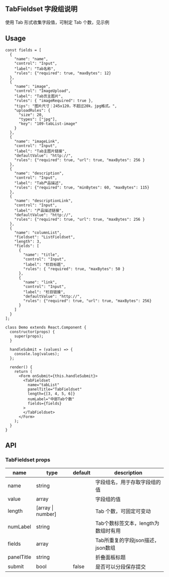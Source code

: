 ## TabFieldset 字段组说明
使用 Tab 形式收集字段值，可制定 Tab 个数，见示例

## Usage
```
const fields = [
  {
    "name": "name",
    "control": "Input",
    "label": "Tab名称",
    "rules": {"required": true, "maxBytes": 12}
  },
  {
    "name": "image",
    "control": "ImageUpload",
    "label": "Tab页主图片",
    "rules": { "imageRequired": true },
    "tips": "图片尺寸：245x120，不超过20k，jpg格式。",
    "uploadRules": {
      "size": 20,
      "types": ["jpg"],
      "key": "109-tabList-image"
    }
  },
  {
    "name": "imageLink",
    "control": "Input",
    "label": "Tab主图片链接",
    "defaultValue": "http://",
    "rules": {"required": true, "url": true, "maxBytes": 256 }
  },
  {
    "name": "description",
    "control": "Input",
    "label": "Tab产品描述",
    "rules": {"required": true, "minBytes": 60, "maxBytes": 115}
  },
  {
    "name": "descriptionLink",
    "control": "Input",
    "label": "产品描述链接",
    "defaultValue": "http://",
    "rules": {"required": true, "url": true, "maxBytes": 256 }
  },
  {
    "name": "columnList",
    "fieldset": "ListFieldset",
    "length": 3,
    "fields": [
      {
        "name": "title",
        "control": "Input",
        "label": "栏目标题",
        "rules": { "required": true, "maxBytes": 50 }
      },
      {
        "name": "link",
        "control": "Input",
        "label": "栏目链接",
        "defaultValue": "http://",
        "rules": {"required": true, "url": true, "maxBytes": 256}
      }
    ]
  }
];

class Demo extends React.Component {
  constructor(props) {
    super(props);
  }

  handleSubmit = (values) => {
    console.log(values);
  };

  render() {
    return (
      <Form onSubmit={this.handleSubmit}>
        <TabFieldset
          name="tabList"
          panelTitle="TabFieldset"
          length={[3, 4, 5, 6]}
          numLabel="中部Tab个数"
          fields={fields}
        >
        </TabFieldset>
      </Form>
    );
  }
}
```

## API

### TabFieldset props
|name    | type   | default | description |
|--------|--------|---------|-------------|
|name | string |  | 字段组名，用于存取字段组的值 |
|value | array |  | 字段组的值 |
|length | [array &#124; number]  |  | Tab 个数，可固定可变动 |
|numLabel | string |  | Tab个数标签文本，length为数组时有用 |
|fields | array |  | Tab所重复的字段json描述，json数组 |
|panelTitle | string |  | 折叠面板标题 |
|submit | bool | false | 是否可以分段保存提交 |